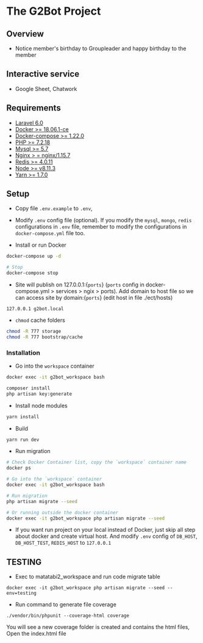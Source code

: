 # The  G2Bot Project

## Overview
- Notice member's birthday to Groupleader and happy birthday to the member

## Interactive service
- Google Sheet, Chatwork

## Requirements

- [Laravel 6.0](https://laravel.com/docs/6.0#server-requirements)
- [Docker >= 18.06.1-ce](https://docs.docker.com/install)
- [Docker-compose >= 1.22.0](https://docs.docker.com/compose/install)
- [PHP >= 7.2.18](https://www.php.net/downloads.php)
- [Mysql >= 5.7](https://dev.mysql.com/downloads/installer/)
- [Nginx > = nginx/1.15.7](https://www.nginx.com/resources/wiki/start/topic/tutorials/install/)
- [Redis >= 4.0.11](https://redis.io/topics/quickstart)
- [Node >= v8.11.3](https://nodejs.org/en/download/)
- [Yarn >= 1.7.0](https://yarnpkg.com/en/docs/install#debian-stable)

## Setup

- Copy file `.env.example` to `.env`,
- Modify `.env` config file (optional). If you modify the `mysql`, `mongo`, `redis` configurations in `.env` file, remember to modify the configurations in `docker-compose.yml` file too.

- Install or run Docker

```BASH
docker-compose up -d

# Stop
docker-compose stop
```

- Site will publish on 127.0.0.1:{`ports`} (`ports` config in docker-compose.yml > services > ngix > ports). Add domain to host file so we can access site by domain:{`ports`} (edit host in file ./ect/hosts)

```
127.0.0.1 g2bot.local
```

- `chmod` cache folders
```BASH
chmod -R 777 storage
chmod -R 777 bootstrap/cache
```

### Installation

- Go into the `workspace` container

```BASH
docker exec -it g2bot_workspace bash
```

```BASH
composer install
php artisan key:generate
```

- Install node modules
```BASH
yarn install
```

- Build

```BASH
yarn run dev
```

- Run migration

```BASH
# Check Docker Container list, copy the `workspace` container name
docker ps

# Go into the `workspace` container
docker exec -it g2bot_workspace bash

# Run migration
php artisan migrate --seed

# Or running outside the docker container
docker exec -it g2bot_workspace php artisan migrate --seed
```

- If you want run project on your local instead of Docker, just skip all step about docker and create virtual host. And modify `.env` config of `DB_HOST`, `DB_HOST_TEST`, `REDIS_HOST` to `127.0.0.1`

## TESTING

- Exec to matatabi2_workspace and run code migrate table

```
docker exec -it g2bot_workspace php artisan migrate --seed --env=testing

```
- Run command to generate file coverage

```
./vendor/bin/phpunit --coverage-html coverage

```

You will see a new coverage folder is created and contains the html files, Open the index.html file